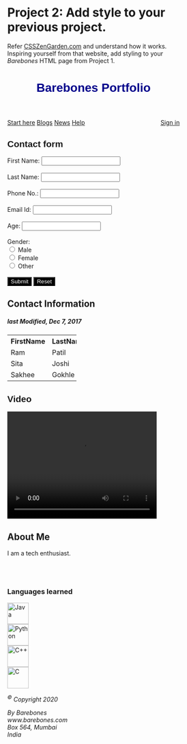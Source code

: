 # Project 2: Add style to your previous project.

Refer [CSSZenGarden.com](http://www.csszengarden.com/) and understand how it works. Inspiring yourself from that website, add styling to your _Barebones_ HTML page from Project 1.

<!-- PROJECT2 CSS -->

<!DOCTYPE html>
<html>
<head>
<meta charset="utf-8">
<title>Project 2</title>
<style>
* {
  box-sizing: border-box;
}

body {
  font-family: Arial;
  padding: 10px;
  background: #f1f1f1;
}

/* Header/Blog Title */
.header {
  padding: 30px;
  text-align: center;
  background: rgb(251, 253, 99);
}

.header h1 {
  font-size: 50px;
}

/* Style the top navigation bar */
.topnav {
  overflow: hidden;
  background-color: rgb(31, 41, 27);
}

/* Style the topnav links */
.topnav a {
  float: left;
  display: block;
  color: #c4b7fd;
  text-align: center;
  padding: 14px 16px;
  text-decoration: none;
}

.topnav a:hover {
  background-color: #ddd;
  color: black;
}

.leftcolumn {   
  float: left;
  width: 75%;
}

.rightcolumn {
  float: left;
  width: 25%;
  background-color: #f1f1f1;
  padding-left: 20px;
}

.vid {
    background-color: rgb(217, 212, 241);
}

.imgs {
  background-color: rgb(245, 130, 245);
  width: 100%;
  padding: 20px;
}

.card {
  background-color: rgb(248, 147, 147);
  padding: 20px;
  margin-top: 20px;
}

.row:after {
  content: "";
  display: table;
  clear: both;
}

.footer {
  padding: 20px;
  text-align: center;
  background: rgb(191, 252, 252);
  margin-top: 20px;
}
</style>
</head>

<body>
<header>
    <h1 style="font-family:Arial; color:darkblue; text-align: center">Barebones Portfolio</h1>
</header>

<div class="topnav">
  <a href="#">Start here</a>
  <a href="#">Blogs</a>
  <a href="#">News</a>
  <a href="#">Help</a>
  <a href="#" style="float:right">Sign in</a>
</div>

<form>
    <h2 style="font-family:sans-serif">Contact form</h2>
    <lable for="fname"> First Name: </lable>
    <input type="text" id="fname" name="fname">
    <br><br>
    <lable for="lname"> Last Name: </lable>
    <input type="text" id="lname" name="lname">
    <br><br>
    <lable for="cont_num"> Phone No.: </lable>
    <input type="number" id="cont_num" name="cont_num">
    <br><br>
    <lable for="email"> Email Id: </lable>
    <input type="text" id="email" name="email">
    <br><br>
    <lable for="age"> Age: </lable>
    <input type="number" id="age" name="age">
    <br><br>
    <lable for="gen"> Gender: </lable>
    <br>
    <input type="radio" id="gen" name="gen" value="Male">
    <Lable for="male">Male</Lable>
    <br>
    <input type="radio" id="gen" name="gen" value="Female">
    <Lable for="female">Female</Lable>
    <br>
    <input type="radio" id="gen" name="gen" value="Male">
    <Lable for="other">Other</Lable>
    <br><br>
    <button style="background-color:rgb(0, 0, 0); color:white;" type="button">Submit</button>
    <button style="background-color:rgb(0, 0, 0); color:white;" type="button">Reset</button>
</form>

<div class="row">
  <div class="leftcolumn">
    <div class="card">
      <h2>Contact Information</h2>
      <h5>last Modified, Dec 7, 2017</h5>
      <table style="width:40%">
        <tr>
            <th>FirstName</th>
            <th>LastName</th>
            <th>PhoneNo</th>
            <th> Age</th>
        </tr>
        <tr>
            <td>Ram</td>
            <td>Patil</td>
            <td>987219999</td>
            <td> 31</td>
        </tr>
        <tr>
            <td>Sita</td>
            <td>Joshi</td>
            <td>987654321</td>
            <td> 20</td>
        </tr>
        <tr>
            <td>Sakhee</td>
            <td>Gokhle</td>
            <td>935488999</td>
            <td> 25</td>
        </tr>
    </table>
    </div>
    <div class="vid">
        <h2 style="font-family:sans-serif">Video</h2>
        <video width="350px" height="250px" controls>
            <source src="movie.mp4" type="video/mp4">        
        </video>
        <br>
    </div class="vid"> 
  </div>
  <div class="rightcolumn">
    <div class="card">
        <h2>About Me</h2>
        <p>I am a tech enthusiast.</p>
    </div>
    <br><br>
    <div class="imgs">
      <h3>Languages learned</h3>
      <img src="JavaLogo.jpeg" alt="Java" width="50px" height="50px"><br>
      <img src="PythonLogo.jpeg" alt="Python" width="50px" height="50px"><br>
      <img src="CppLogo.jpeg" alt="C++" width="50px" height="50px"><br>
      <img src="CLogo.jpeg" alt="C" width="50px" height="50px"><br>
    </div>
  </div>
</div>

<div class="footer">
    <p><i><sup>&copy</sup> Copyright 2020</i>
    <address>
        By Barebones<br>
        www.barebones.com<br>
        Box 564, Mumbai<br>
        India
    </address>
</div>

</body>
</html>
